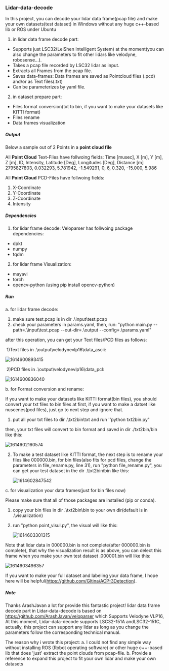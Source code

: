 ### Lidar-data-decode
In this project, you can decode your lidar data frame(pcap file) and make your own datasets(test dataset) in Windows without any huge c++-based lib or ROS under Ubuntu
1. in lidar data frame decode part:
- Supports just LSC32(LeiShen Intelligent System) at the moment(you can also change the parameters to fit other lidars like velodyne, robosense...).
- Takes a pcap file recorded by LSC32 lidar as input.
- Extracts all Frames from the pcap file.
- Saves data-frames:
    Data frames are saved as Pointcloud files (.pcd) and/or as Text files(.txt) 
- Can be parameterizes by yaml file.

2. in dataset prepare part:
- Files format conversion(txt to bin, if you want to make your datasets like KITTI format)
- Files rename
- Data frames visualization

##### Output
Below a sample out of 2 Points in a __point cloud file__

All __Point Cloud__ Text-Files have follwoing fields:
Time [musec], X [m], Y [m], Z [m], ID, Intensity, Latitude [Deg], Longitudes [Deg], Distance [m]
2795827803, 0.032293, 5.781942, -1.549291, 0, 6, 0.320, -15.000, 5.986

All __Point Cloud__ PCD-Files have follwoing fields:
1) X-Coordinate
2) Y-Coordinate
3) Z-Coordinate
4) Intensity

##### Dependencies
1. for lidar frame decode:
Veloparser has follwoing package dependencies:
- dpkt
- numpy
- tqdm

2. for lidar frame Visualization:
- mayavi
- torch
- opencv-python  (using pip install opencv-python)

##### Run
a. for lidar frame decode:
1. make sure test.pcap is in dir .\input\test.pcap
2. check your parameters in params.yaml, then, run: 
    "python main.py --path=.\input\test.pcap  --out-dir=.\output  --config=.\params.yaml"

after this operation, you can get your Text files/PCD files as follows:

​	1)Text files in .\output\velodynevlp16\data_ascii:

![1614600893415](img_readme/1614600893415.png)



​	2)PCD files in .\output\velodynevlp16\data_pcl:

![1614600836040](img_readme/1614600836040.png)



b. for Format conversion and rename:

If you want to make your datasets like KITTI format(bin files), you should convert your txt files to bin files at first, if you want to make a datset like nuscenes(pcd files), just go to next step and ignore that.

1. put all your txt files to dir .\txt2bin\txt and run  ''python  txt2bin.py"

then, your txt files will convert to bin format and saved in dir ./txt2bin/bin like this:

![1614602160574](img_readme/1614602160574.png)



2. To make a test dataset like KITTI format, the next step is to rename your files like 000000.bin, for bin files(also fits for pcd files, change the parameters in file_rename.py, line 31), run "python file_rename.py", you can get your test dataset in the dir .\txt2bin\bin like this:

   ![1614602847542](img_readme/1614602847542.png)

c. for visualization your data frames(just for bin files now)

Please make sure that all of those packages are installed (pip or conda).

1.  copy your bin files in dir .\txt2bin\bin to your own dir(default is in .\visualization)

2. run "python  point_visul.py", the visual will like this:

   ![1614603301315](img_readme/1614603301315.png)



Note that lidar data in 000000.bin is not complete(after 000000.bin is complete), that why the visualization result is as above, you can delect this frame when you make your own test dataset .000001.bin will like this:

![1614603496357](img_readme/1614603496357.png)

If you want to make your full dataset and labeling your data frame, I hope here will be helpful(https://github.com/Gltina/ACP-3Detection).

##### Note

Thanks ArashJavan a lot for provide this fantastic project! lidar data frame decode part in Lidar-data-decode is based on https://github.com/ArashJavan/veloparser which Supports Velodyne VLP16, At this moment, Lidar-data-decode supports LSC32-151A andLSC32-151C, actually, this project can support any lidar as long as you change the parameters follow the corresponding technical manual.

The reason why i wrote this project:
 a. I could not find any simple way without installing ROS (Robot operating software) or other huge c++-based lib that does 'just' extract the point clouds from pcap-file.
 b. Provide a reference to expand this project to fit your own lidar and make your own datasets









